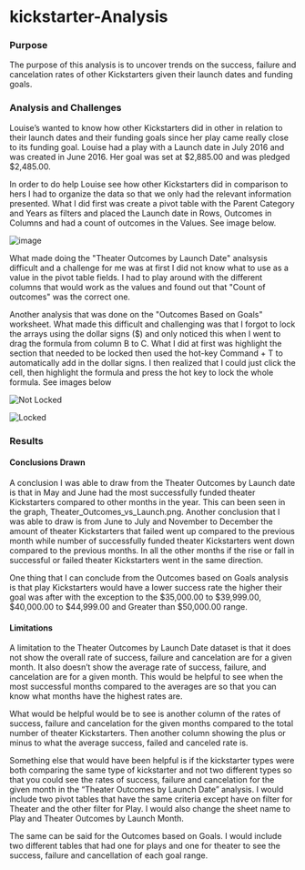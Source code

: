 # kickstarter-Analysis

### Purpose

The purpose of this analysis is to uncover trends on the success, failure and cancelation rates of other Kickstarters given their launch dates and funding goals.

### Analysis and Challenges

Louise’s wanted to know how other Kickstarters did in other in relation to their launch dates and their funding goals since her play came really close to its funding goal. Louise had a play with a Launch date in July 2016 and was created in June 2016. Her goal was set at $2,885.00 and was pledged $2,485.00.

In order to do help Louise see how other Kickstarters did in comparison to hers I had to organize the data so that we only had the relevant information presented. What I did first was create a pivot table with the Parent Category and Years as filters and placed the Launch date in Rows, Outcomes in Columns and had a count of outcomes in the Values. See image below.

![image](https://user-images.githubusercontent.com/92561003/138615533-000adea2-ba97-4fab-bd94-e8532fd20a75.png)

What made doing the "Theater Outcomes by Launch Date" analsysis difficult and a challenge for me was at first I did not know what to use as a value in the pivot table fields. I had to play around with the different columns that would work as the values and found out that "Count of outcomes" was the correct one.

Another analysis that was done on the "Outcomes Based on Goals" worksheet. What made this difficult and challenging was that I forgot to lock the arrays using the dollar signs ($) and only noticed this when I went to drag the formula from column B to C. What I did at first was highlight the section that needed to be locked then used the hot-key Command + T to automatically add in the dollar signs. I then realized that I could just click the cell, then highlight the formula and press the hot key to lock the whole formula. See images below

![Not Locked](https://user-images.githubusercontent.com/92561003/138615556-7ddc3af0-ebbe-429b-b61a-4cdebd9da025.png)

![Locked](https://user-images.githubusercontent.com/92561003/138615561-9c94567d-6fd2-4903-8d27-7654ef096a8a.png)

### Results

#### Conclusions Drawn

A conclusion I was able to draw from the Theater Outcomes by Launch date is that in May and June had the most successfully funded theater Kickstarters compared to other months in the year. This can been seen in the graph, Theater_Outcomes_vs_Launch.png.
Another conclusion that I was able to draw is from June to July and November to December the amount of theater Kickstarters that failed went up compared to the previous month while number of successfully funded theater Kickstarters went down compared to the previous months. In all the other months if the rise or fall in successful or failed theater Kickstarters went in the same direction.

One thing that I can conclude from the Outcomes based on Goals analysis is that play Kickstarters would have a lower success rate the higher their goal was after with the exception to the $35,000.00 to $39,999.00, $40,000.00 to $44,999.00 and Greater than $50,000.00 range.

#### Limitations

A limitation to the Theater Outcomes by Launch Date dataset is that it does not show the overall rate of success, failure and cancelation are for a given month. It also doesn’t show the average rate of success, failure, and cancelation are for a given month. This would be helpful to see when the most successful months compared to the averages are so that you can know what months have the highest rates are.

What would be helpful would be to see is another column of the rates of success, failure and cancelation for the given months compared to the total number of theater Kickstarters. Then another column showing the plus or minus to what the average success, failed and canceled rate is.

Something else that would have been helpful is if the kickstarter types were both comparing the same type of kickstarter and not two different types so that you could see the rates of success, failure and cancelation for the given month in the “Theater Outcomes by Launch Date” analysis. I would include two pivot tables that have the same criteria except have on filter for Theater and the other filter for Play. I would also change the sheet name to Play and Theater Outcomes by Launch Month. 

The same can be said for the Outcomes based on Goals. I would include two different tables that had one for plays and one for theater to see the success, failure and cancellation of each goal range.
